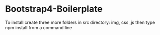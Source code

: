 # Bootstrap4-Boilerplate
To install create three more folders in src directory: img, css ,js then type npm install from a command line

